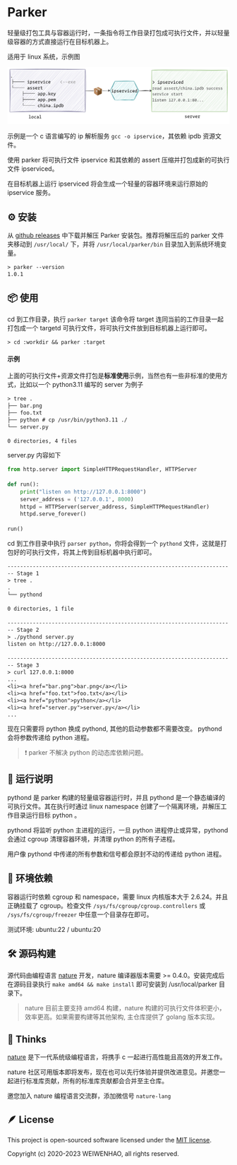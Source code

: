 # Parker

轻量级打包工具与容器运行时，一条指令将工作目录打包成可执行文件，并以轻量级容器的方式直接运行在目标机器上。


适用于 linux 系统，示例图

![](https://raw.githubusercontent.com/weiwenhao/pictures/main/blogs20230915112230.png)

示例是一个 c 语言编写的 ip 解析服务 `gcc -o ipservice`，其依赖 ipdb 资源文件。

使用 parker 将可执行文件 ipservice 和其依赖的 assert 压缩并打包成新的可执行文件 ipserviced。

在目标机器上运行 ipserviced 将会生成一个轻量的容器环境来运行原始的 ipservice 服务。

## ⚙️ 安装

从 [github releases](https://github.com/weiwenhao/parker/releases) 中下载并解压 Parker 安装包。推荐将解压后的 parker 文件夹移动到 `/usr/local/` 下，并将 `/usr/local/parker/bin` 目录加入到系统环境变量。

```
> parker --version
1.0.1
```

## 📦 使用

cd 到工作目录，执行 `parker target` 该命令将 target 连同当前的工作目录一起打包成一个 targetd 可执行文件，将可执行文件放到目标机器上运行即可。

```
> cd :workdir && parker :target
```

#### 示例

上面的可执行文件+资源文件打包是**标准使用**示例，当然也有一些非标准的使用方式，比如以一个 python3.11 编写的 server 为例子

```
> tree .
├── bar.png
├── foo.txt
├── python # cp /usr/bin/python3.11 ./
└── server.py

0 directories, 4 files
```

server.py 内容如下

```python
from http.server import SimpleHTTPRequestHandler, HTTPServer

def run():
    print("listen on http://127.0.0.1:8000")
    server_address = ('127.0.0.1', 8000)
    httpd = HTTPServer(server_address, SimpleHTTPRequestHandler)
    httpd.serve_forever()

run()
```

cd 到工作目录中执行 `parser python`，你将会得到一个 `pythond` 文件，这就是打包好的可执行文件，将其上传到目标机器中执行即可。

```
------------------------------------------------------------------------ Stage 1
> tree .
.
└── pythond

0 directories, 1 file 

------------------------------------------------------------------------ Stage 2
> ./pythond server.py
listen on http://127.0.0.1:8000

------------------------------------------------------------------------ Stage 3
> curl 127.0.0.1:8000
...
<li><a href="bar.png">bar.png</a></li>
<li><a href="foo.txt">foo.txt</a></li>
<li><a href="python">python</a></li>
<li><a href="server.py">server.py</a></li>
...
```


现在只需要将 python 换成 pythond, 其他的启动参数都不需要改变。 pythond 会将参数传递给 python 进程。

> ❗️ parker 不解决 python 的动态库依赖问题。

## 🚢 运行说明

pythond 是 parker 构建的轻量级容器运行时，并且 pythond 是一个静态编译的可执行文件。其在执行时通过 linux namespace 创建了一个隔离环境，并解压工作目录运行目标 python 。

pythond 将监听 python 主进程的运行，一旦 python 进程停止或异常，pythond 会通过 cgroup 清理容器环境，并清理 python 的所有子进程。

用户像 pythond 中传递的所有参数和信号都会原封不动的传递给 python 进程。

## 🐧 环境依赖


容器运行时依赖 cgroup 和 namespace，需要 linux 内核版本大于 2.6.24。并且正确挂载了 cgroup。检查文件 `/sys/fs/cgroup/cgroup.controllers` 或 `/sys/fs/cgroup/freezer` 中任意一个目录存在即可。

测试环境: ubuntu:22 / ubuntu:20

## 🛠️ 源码构建

源代码由编程语言 [nature](https://github.com/nature-lang/nature) 开发，nature 编译器版本需要 >= 0.4.0。安装完成后在源码目录执行 `make amd64 && make install` 即可安装到 /usr/local/parker 目录下。

> nature 目前主要支持 amd64 构建，nature 构建的可执行文件体积更小，效率更高。如果需要构建等其他架构, 主仓库提供了 golang 版本实现。

## 🎉 Thinks

[nature](https://github.com/nature-lang/nature) 是下一代系统级编程语言，将携手 c 一起进行高性能且高效的开发工作。

nature 社区可用版本即将发布，现在也可以先行体验并提供改进意见。并邀您一起进行标准库贡献，所有的标准库贡献都会合并至主仓库。

邀您加入 nature 编程语言交流群，添加微信号 `nature-lang`

## 🪶 License

This project is open-sourced software licensed under the [MIT license](https://opensource.org/licenses/MIT).

Copyright (c) 2020-2023 WEIWENHAO, all rights reserved.
